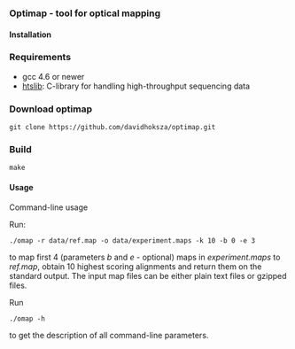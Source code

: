 ### Optimap - tool for optical mapping


#### Installation

### Requirements

- gcc 4.6 or newer
- [htslib](https://github.com/samtools/htslib): C-library for handling high-throughput sequencing data

### Download optimap

```
git clone https://github.com/davidhoksza/optimap.git
```


### Build

```
make
```

#### Usage

Command-line usage

Run:

```
./omap -r data/ref.map -o data/experiment.maps -k 10 -b 0 -e 3
```
  
to map first 4 (parameters *b* and *e* - optional) maps in *experiment.maps* to *ref.map*, obtain 10 highest scoring alignments and return them on the standard output. The input map files can be either plain text files or gzipped files.

Run

```
./omap -h
```

to get the description of all command-line parameters.
